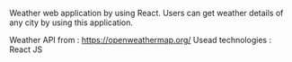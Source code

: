 Weather web application by using React. Users can get weather details of any city by using this application. 

Weather API from : https://openweathermap.org/
Usead technologies : React JS

